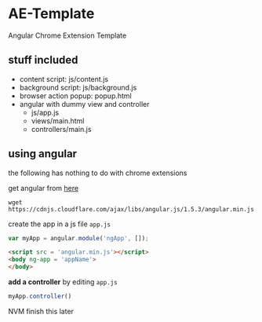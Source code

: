 # AE-Template
Angular Chrome Extension Template

## stuff included

* content script: js/content.js
* background script: js/background.js
* browser action popup: popup.html
* angular with dummy view and controller
  * js/app.js
  * views/main.html
  * controllers/main.js
  
## using angular

the following has nothing to do with chrome extensions

get angular from [here](https://cdnjs.com/libraries/angular.js/1.5.3)

`wget https://cdnjs.cloudflare.com/ajax/libs/angular.js/1.5.3/angular.min.js`

create the app in a js file `app.js`
```js
var myApp = angular.module('ngApp', []);
```

```html
<script src = 'angular.min.js'></script>
<body ng-app = 'appName'>
</body>
```

__add a controller__ by editing `app.js`

```js 
myApp.controller()
```

NVM finish this later
